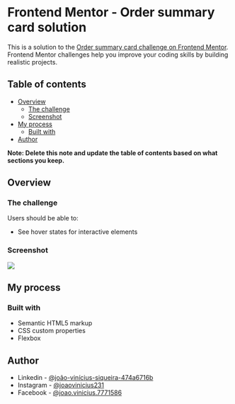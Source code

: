 # Frontend Mentor - Order summary card solution

This is a solution to the [Order summary card challenge on Frontend Mentor](https://www.frontendmentor.io/challenges/order-summary-component-QlPmajDUj). Frontend Mentor challenges help you improve your coding skills by building realistic projects.

## Table of contents

- [Overview](#overview)
  - [The challenge](#the-challenge)
  - [Screenshot](#screenshot)
- [My process](#my-process)
  - [Built with](#built-with)
- [Author](#author)

**Note: Delete this note and update the table of contents based on what sections you keep.**

## Overview

### The challenge

Users should be able to:

- See hover states for interactive elements

### Screenshot

![](./design/screenshot.jpeg)

## My process

### Built with

- Semantic HTML5 markup
- CSS custom properties
- Flexbox

## Author

- Linkedin - [@joão-vinícius-siqueira-474a6716b](https://linkedin.com/in/joão-vinícius-siqueira-474a6716b)
- Instagram - [@joaovinicius231](https://www.twitter.com/yourusername)
- Facebook - [@joao.vinicius.7771586](https://facebook.com/yourusername)
